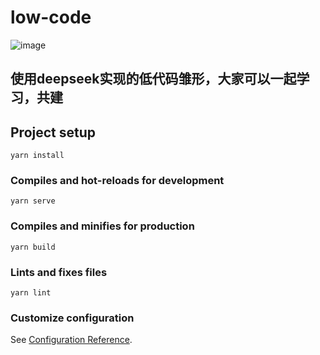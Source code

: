 # low-code
![image](https://github.com/user-attachments/assets/44dc4b4c-20e6-4768-a17b-2b9cf8c017b8)

## 使用deepseek实现的低代码雏形，大家可以一起学习，共建
## Project setup
```
yarn install
```

### Compiles and hot-reloads for development
```
yarn serve
```

### Compiles and minifies for production
```
yarn build
```

### Lints and fixes files
```
yarn lint
```

### Customize configuration
See [Configuration Reference](https://cli.vuejs.org/config/).
